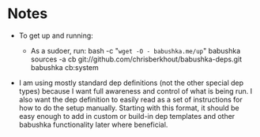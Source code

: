 # Notes

- To get up and running:
  - As a sudoer, run:
      bash -c "`wget -O - babushka.me/up`"
      babushka sources -a cb git://github.com/chrisberkhout/babushka-deps.git
      babushka cb:system

- I am using mostly standard dep definitions (not the other special dep types) because I want full awareness and control of what is being run. I also want the dep definition to easily read as a set of instructions for how to do the setup manually. Starting with this format, it should be easy enough to add in custom or build-in dep templates and other babushka functionality later where beneficial.
